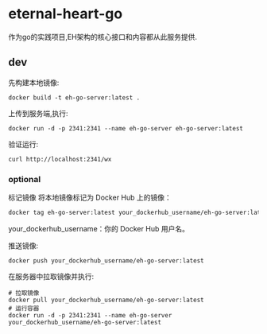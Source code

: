 # eternal-heart-go
作为go的实践项目,EH架构的核心接口和内容都从此服务提供.

## dev
先构建本地镜像:
```shell
docker build -t eh-go-server:latest .
```
上传到服务端,执行:
```shell
docker run -d -p 2341:2341 --name eh-go-server eh-go-server:latest
```

验证运行:
```shell
curl http://localhost:2341/wx
```

### optional
标记镜像
将本地镜像标记为 Docker Hub 上的镜像：

```Bash
docker tag eh-go-server:latest your_dockerhub_username/eh-go-server:latest
```
your_dockerhub_username：你的 Docker Hub 用户名。

推送镜像:
```shell
docker push your_dockerhub_username/eh-go-server:latest
```
在服务器中拉取镜像并执行:
```shell
# 拉取镜像
docker pull your_dockerhub_username/eh-go-server:latest
# 运行容器
docker run -d -p 2341:2341 --name eh-go-server your_dockerhub_username/eh-go-server:latest
```

